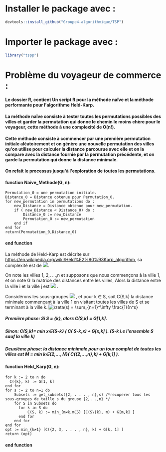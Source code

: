 # Installer le package avec : 
```R
devtools::install_github("Groupe4-algorithmique/TSP")
```
# Importer le package avec :
```R
library("tspp")
```

# Problème du voyageur de commerce :
#### Le dossier R, contient Un script R pour la méthode naïve et la méthode performante pour l'algorithme Held-Karp.
#### 
#### La méthode naïve consiste à tester toutes les permutations possibles des villes et garder la permutation qui donne le chemin le moins chère pour le voyageur, cette méthode à une complexité de O(n!).
#### Cette méthode consiste à commencer par une première permutation initiale aléatoirement et on génère une nouvelle permutation des villes qu'on utilise pour calculer la distance parcourue avec elle et on la compare avec la distance fournie par la permutation précédente, et on garde la permutation qui donne la distance minimale.
#### On refait le processus jusqu'à l'exploration de toutes les permutations.
#### function Naive_Methode(G, n):
    Permutation_0 = une permutation initiale.
    Distance_0 = Distance obtenue pour Permutation_0. 
    for new_permutation in permutations do :
        new_Distance = Distance obtenue pour new_permutation.
        if ( new_Distance < Distance_0) do :
            Distance_0 := new_Distance
            Permutation_0 := new_permutation
        end if
    end for
    return(Permutation_0,Distance_0)  
#### end function 

La méthode de Held-Karp est décrite sur https://en.wikipedia.org/wiki/Held%E2%80%93Karp_algorithm, sa complexité est de
<img src="https://render.githubusercontent.com/render/math?math=\vspace{-2mm}O(2^n n^2)">.

On note les villes 1, 2,. . .,n et supposons que nous commençons à la ville 1, et on note G la matrice des distances entre les villes, Alors la distance entre la ville i et la ville j est <img src="https://render.githubusercontent.com/render/Large&space=G_{i,j}"> .

Considérons les sous-groupes <img src="https://render.githubusercontent.com/render/math?math=S\subseteq \{2,..,n\}"> , et pour k ∈ S, soit C(S,k) la distance minimale commençant à la ville 1 en visitant toutes les villes de S et se terminant à la ville k. 
<img src="https://latex.codecogs.com/gif.latex?\zeta(s)&space;=&space;\sum_{n=1}^\infty&space;\frac{1}{n^s}" title="\zeta(s) = \sum_{n=1}^\infty \frac{1}{n^s}" />

##### Première phase: Si S = {k}, alors C(S,k) = G[1,k]. 
#####                 Sinon: C(S,k)= min x∈{S-k} ( C( S-k,x) + G[x,k] ). (S-k i.e l'ensemble S sauf la ville k)

##### Deuxième phase: la distance minimale pour un tour complet de toutes les villes est M = min k∈{2,..., N}( C({2,...,n},k) + G[k,1] ). 

#### function Held_Karp(G, n):
    for k := 2 to n do 
      C({k}, k) := G[1, k] 
    end for 
    for s := 2 to n−1 do 
        Subsets := get_subsets({2, . . . , n},s) /*recuperer tous les sous-groupes de taille s du groupe {2,. .,n} */
        for S in Subsets do 
          for k in S do 
              C(S, k) := min_{m≠k,m∈S} [C(S\{k}, m) + G[m,k] ]
          end for 
        end for 
    end for 
    opt := min_{k≠1} [C({2, 3, . . . , n}, k) + G[k, 1] ] 
    return (opt) 
#### end function 
